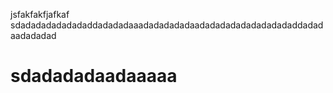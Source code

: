 jsfakfakfjafkaf
sdadadadadadadaddadadadaaadadadadadaadadadadadadadadadaddadadaadadadad
# sdadadadaadaaaaa